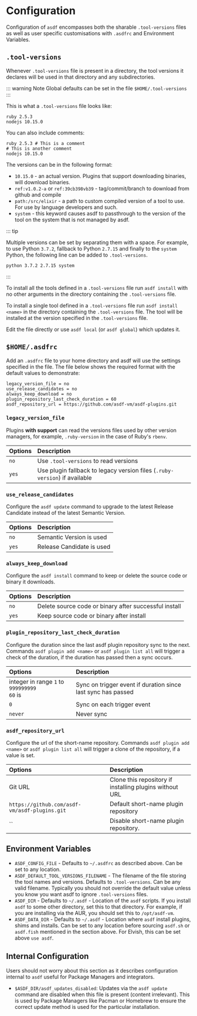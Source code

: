 # Configuration

Configuration of `asdf` encompasses both the sharable `.tool-versions` files as well as user specific customisations with `.asdfrc` and Environment Variables.

## `.tool-versions`

Whenever `.tool-versions` file is present in a directory, the tool versions it declares will be used in that directory and any subdirectories.

::: warning Note
Global defaults can be set in the file `$HOME/.tool-versions`
:::

This is what a `.tool-versions` file looks like:

```:no-line-numbers
ruby 2.5.3
nodejs 10.15.0
```

You can also include comments:

```:no-line-numbers
ruby 2.5.3 # This is a comment
# This is another comment
nodejs 10.15.0
```

The versions can be in the following format:

- `10.15.0` - an actual version. Plugins that support downloading binaries, will download binaries.
- `ref:v1.0.2-a` or `ref:39cb398vb39` - tag/commit/branch to download from github and compile
- `path:/src/elixir` - a path to custom compiled version of a tool to use. For use by language developers and such.
- `system` - this keyword causes asdf to passthrough to the version of the tool on the system that is not managed by asdf.

::: tip

Multiple versions can be set by separating them with a space. For example, to use Python `3.7.2`, fallback to Python `2.7.15` and finally to the `system` Python, the following line can be added to `.tool-versions`.

```:no-line-numbers
python 3.7.2 2.7.15 system
```

:::

To install all the tools defined in a `.tool-versions` file run `asdf install` with no other arguments in the directory containing the `.tool-versions` file.

To install a single tool defined in a `.tool-versions` file run `asdf install <name>` in the directory containing the `.tool-versions` file. The tool will be installed at the version specified in the `.tool-versions` file.

Edit the file directly or use `asdf local` (or `asdf global`) which updates it.

## `$HOME/.asdfrc`

Add an `.asdfrc` file to your home directory and asdf will use the settings specified in the file. The file below shows the required format with the default values to demonstrate:

```:no-line-numbers
legacy_version_file = no
use_release_candidates = no
always_keep_download = no
plugin_repository_last_check_duration = 60
asdf_repository_url = https://github.com/asdf-vm/asdf-plugins.git
```

### `legacy_version_file`

Plugins **with support** can read the versions files used by other version managers, for example, `.ruby-version` in the case of Ruby's `rbenv`.

| Options                                                    | Description                                                                |
| :--------------------------------------------------------- | :------------------------------------------------------------------------- |
| `no` <Badge type="tip" text="default" vertical="middle" /> | Use `.tool-versions` to read versions                                      |
| `yes`                                                      | Use plugin fallback to legacy version files (`.ruby-version`) if available |

### `use_release_candidates`

Configure the `asdf update` command to upgrade to the latest Release Candidate instead of the latest Semantic Version.

| Options                                                    | Description               |
| :--------------------------------------------------------- | :------------------------ |
| `no` <Badge type="tip" text="default" vertical="middle" /> | Semantic Version is used  |
| `yes`                                                      | Release Candidate is used |

### `always_keep_download`

Configure the `asdf install` command to keep or delete the source code or binary it downloads.

| Options                                                    | Description                                           |
| :--------------------------------------------------------- | :---------------------------------------------------- |
| `no` <Badge type="tip" text="default" vertical="middle" /> | Delete source code or binary after successful install |
| `yes`                                                      | Keep source code or binary after install              |

### `plugin_repository_last_check_duration`

Configure the duration since the last asdf plugin repository sync to the next. Commands `asdf plugin add <name>` or `asdf plugin list all` will trigger a check of the duration, if the duration has passed then a sync occurs.

| Options                                                                                                 | Description                                                  |
| :------------------------------------------------------------------------------------------------------ | :----------------------------------------------------------- |
| integer in range `1` to `999999999` <br/> `60` is <Badge type="tip" text="default" vertical="middle" /> | Sync on trigger event if duration since last sync has passed |
| `0`                                                                                                     | Sync on each trigger event                                   |
| `never`                                                                                                 | Never sync                                                   |

### `asdf_repository_url`

Configure the url of the short-name repository. Commands `asdf plugin add <name>` or `asdf plugin list all` will trigger a clone of the repository, if a value is set.

| Options                                                                                                 | Description                                                  |
| :------------------------------------------------------------------------------------------------------ | :----------------------------------------------------------- |
| Git URL                                                                                                 | Clone this repository if installing plugins without URL      |
| `https://github.com/asdf-vm/asdf-plugins.git`                                                           | Default short-name plugin repository                         |
| ``                                                                                                      | Disable short-name plugin repository.                        |

## Environment Variables

- `ASDF_CONFIG_FILE` - Defaults to `~/.asdfrc` as described above. Can be set to any location.
- `ASDF_DEFAULT_TOOL_VERSIONS_FILENAME` - The filename of the file storing the tool names and versions. Defaults to `.tool-versions`. Can be any valid filename. Typically you should not override the default value unless you know you want asdf to ignore `.tool-versions` files.
- `ASDF_DIR` - Defaults to `~/.asdf` - Location of the `asdf` scripts. If you install `asdf` to some other directory, set this to that directory. For example, if you are installing via the AUR, you should set this to `/opt/asdf-vm`.
- `ASDF_DATA_DIR` - Defaults to `~/.asdf` - Location where `asdf` install plugins, shims and installs. Can be set to any location before sourcing `asdf.sh` or `asdf.fish` mentioned in the section above. For Elvish, this can be set above `use asdf`.

## Internal Configuration

Users should not worry about this section as it describes configuration internal to `asdf` useful for Package Managers and integrators.

- `$ASDF_DIR/asdf_updates_disabled`: Updates via the `asdf update` command are disabled when this file is present (content irrelevant). This is used by Package Managers like Pacman or Homebrew to ensure the correct update method is used for the particular installation.

